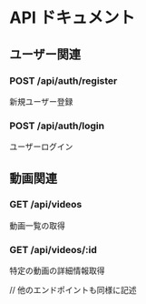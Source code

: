 # API ドキュメント

## ユーザー関連
### POST /api/auth/register
新規ユーザー登録

### POST /api/auth/login
ユーザーログイン

## 動画関連
### GET /api/videos
動画一覧の取得

### GET /api/videos/:id
特定の動画の詳細情報取得

// 他のエンドポイントも同様に記述